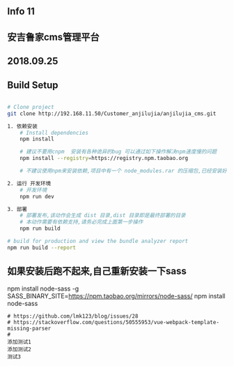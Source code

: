 ## Info 11
## 安吉鲁家cms管理平台
## 2018.09.25

## Build Setup

``` bash

# Clone project
git clone http://192.168.11.50/Customer_anjilujia/anjilujia_cms.git

1. 依赖安装
    # Install dependencies
    npm install

    # 建议不要用cnpm  安装有各种诡异的bug 可以通过如下操作解决npm速度慢的问题
    npm install --registry=https://registry.npm.taobao.org

    # 不建议使用npm来安装依赖,项目中有一个 node_modules.rar 的压缩包,已经安装好依赖了,解压即可

2. 运行 开发环境
    # 开发环境
    npm run dev

3. 部署
    # 部署发布,该动作会生成 dist 目录,dist 目录即是最终部署的目录
    # 本动作需要有依赖支持,请务必完成上面第一步操作
    npm run build

# build for production and view the bundle analyzer report
npm run build --report
```


## 如果安装后跑不起来,自己重新安装一下sass

npm install node-sass -g
SASS_BINARY_SITE=https://npm.taobao.org/mirrors/node-sass/ npm install node-sass

    # https://github.com/lmk123/blog/issues/28
    # https://stackoverflow.com/questions/50555953/vue-webpack-template-missing-parser
    # 
    添加测试1
    添加测试2
    测试3